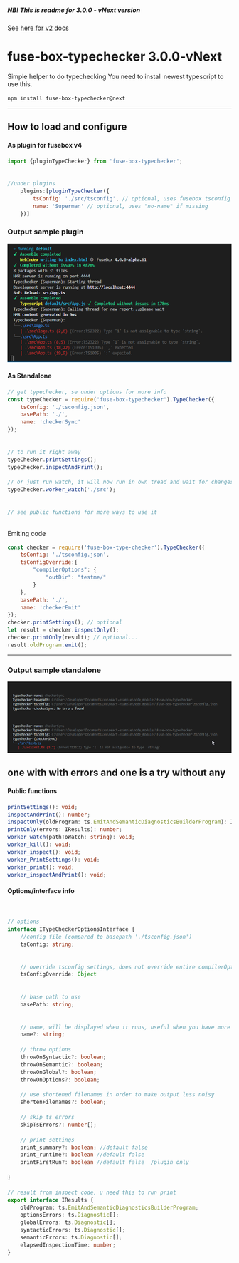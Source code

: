 ##### NB! This is readme for 3.0.0 - vNext version
See [here for v2 docs](https://github.com/fuse-box/fuse-box-typechecker/tree/dee2380a88b66704299b1c2e3345d935ca21f651)

# fuse-box-typechecker 3.0.0-vNext
Simple helper to do typechecking
You need to install newest typescript to use this.

```npm install fuse-box-typechecker@next```


---

## How to load and configure

#### As plugin for fusebox v4
```js
import {pluginTypeChecker} from 'fuse-box-typechecker';


//under plugins
    plugins:[pluginTypeChecker({
        tsConfig: './src/tsconfig', // optional, uses fusebox tsconfig if else
        name: 'Superman' // optional, uses "no-name" if missing
    })]

```
### Output sample plugin
![Output sample](https://github.com/fuse-box/fuse-box-typechecker/raw/master/image/sampleNew3.png "Output sample")

#### As Standalone


```js
// get typechecker, se under options for more info
const typeChecker = require('fuse-box-typechecker').TypeChecker({
    tsConfig: './tsconfig.json',
    basePath: './',
    name: 'checkerSync'
});


// to run it right away
typeChecker.printSettings();
typeChecker.inspectAndPrint();

// or just run watch, it will now run in own tread and wait for changes
typeChecker.worker_watch('./src');


// see public functions for more ways to use it



```

Emiting code

```js
const checker = require('fuse-box-type-checker').TypeChecker({
    tsConfig: './tsconfig.json',
    tsConfigOverride:{
        "compilerOptions": {
            "outDir": "testme/"
        }
    },
    basePath: './',
    name: 'checkerEmit'
});
checker.printSettings(); // optional
let result = checker.inspectOnly();
checker.printOnly(result); // optional...
result.oldProgram.emit();
```

---

### Output sample standalone
![Output sample](https://github.com/fuse-box/fuse-box-typechecker/raw/master/image/sampleNew4.png "Output sample")

one with with errors and one is a try without any
---

#### Public functions

```ts
printSettings(): void;
inspectAndPrint(): number;
inspectOnly(oldProgram: ts.EmitAndSemanticDiagnosticsBuilderProgram): IResults;
printOnly(errors: IResults): number;
worker_watch(pathToWatch: string): void;
worker_kill(): void;
worker_inspect(): void;
worker_PrintSettings(): void;
worker_print(): void;
worker_inspectAndPrint(): void;

```


#### Options/interface info

```typescript


// options
interface ITypeCheckerOptionsInterface {
    //config file (compared to basepath './tsconfig.json')
    tsConfig: string; 

    
    // override tsconfig settings, does not override entire compilerOptions object, only parts you set
    tsConfigOverride: Object 
       
    
    // base path to use
    basePath: string; 
    
    
    // name, will be displayed when it runs, useful when you have more then 1 checker
    name?: string; 

    // throw options
    throwOnSyntactic?: boolean;
    throwOnSemantic?: boolean;
    throwOnGlobal?: boolean;
    throwOnOptions?: boolean;  
    
    // use shortened filenames in order to make output less noisy
    shortenFilenames?: boolean; 
    
    // skip ts errors
    skipTsErrors?: number[];

    // print settings
    print_summary?: boolean; //default false
    print_runtime?: boolean //default false
    printFirstRun?: boolean //default false  /plugin only
    
}

// result from inspect code, u need this to run print
export interface IResults {
    oldProgram: ts.EmitAndSemanticDiagnosticsBuilderProgram;
    optionsErrors: ts.Diagnostic[];
    globalErrors: ts.Diagnostic[];
    syntacticErrors: ts.Diagnostic[];
    semanticErrors: ts.Diagnostic[];
    elapsedInspectionTime: number;
}
```
